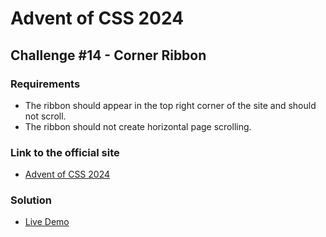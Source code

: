 # Advent of CSS 2024 
  
## Challenge #14 - Corner Ribbon

### Requirements
- The ribbon should appear in the top right corner of the site and should not scroll.
- The ribbon should not create horizontal page scrolling.

### Link to the official site
- [Advent of CSS 2024](https://store.selfteach.me/advent-of-css-2024)

### Solution
- [Live Demo](https://ivobul.github.io/corner-ribbon/)
